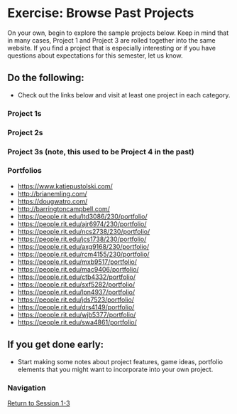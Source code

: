 # Exercise: Browse Past Projects 

On your own, begin to explore the sample projects below. Keep in mind that in many cases, Project 1 and Project 3 are rolled together into the same website.  If you find a project that is especially interesting or if you have questions about expectations for this semester, let us know.

## Do the following:
- Check out the links below and visit at least one project in each category.

### Project 1s
### Project 2s
### Project 3s (note, this used to be Project 4 in the past)
### Portfolios
- https://www.katiepustolski.com/
- http://brianemling.com/
- https://dougwatro.com/
- http://barringtoncampbell.com/
- https://people.rit.edu/ltd3086/230/portfolio/
- https://people.rit.edu/ajr6974/230/portfolio/
- https://people.rit.edu/ncs2738/230/portfolio/
- https://people.rit.edu/jcs1738/230/portfolio/
- https://people.rit.edu/axg9168/230/portfolio/
- https://people.rit.edu/rcm4155/230/portfolio/
- https://people.rit.edu/mxb9517/portfolio/
- https://people.rit.edu/mac9406/portfolio/
- https://people.rit.edu/ctb4332/portfolio/
- https://people.rit.edu/sxf5282/portfolio/
- https://people.rit.edu/lpn4937/portfolio/
- https://people.rit.edu/jds7523/portfolio/
- https://people.rit.edu/drs4149/portfolio/
- https://people.rit.edu/wjb5377/portfolio/
- https://people.rit.edu/swa4861/portfolio/



## If you get done early:
- Start making some notes about project features, game ideas, portfolio elements that you might want to incorporate into your own project.
    
### Navigation
[Return to Session 1-3](../sessions/1-3.md)
